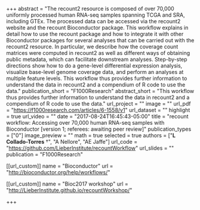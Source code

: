+++
abstract = "The recount2 resource is composed of over 70,000 uniformly processed human RNA-seq samples spanning TCGA and SRA, including GTEx. The processed data can be accessed via the recount2 website and the recount Bioconductor package. This workflow explains in detail how to use the recount package and how to integrate it with other Bioconductor packages for several analyses that can be carried out with the recount2 resource. In particular, we describe how the coverage count matrices were computed in recount2 as well as different ways of obtaining public metadata, which can facilitate downstream analyses. Step-by-step directions show how to do a gene-level differential expression analysis, visualize base-level genome coverage data, and perform an analyses at multiple feature levels. This workflow thus provides further information to understand the data in recount2 and a compendium of R code to use the data."
publication_short = "F1000Research"
abstract_short = "This workflow thus provides further information to understand the data in recount2 and a compendium of R code to use the data."
url_project = ""
image = ""
url_pdf = "https://f1000research.com/articles/6-1558/v1"
url_dataset = ""
highlight = true
url_video = ""
date = "2017-08-24T16:45:43-05:00"
title = "recount workflow: Accessing over 70,000 human RNA-seq samples with Bioconductor [version 1; referees: awaiting peer review]"
publication_types = ["0"]
image_preview = ""
math = true
selected = true
authors = ["__L Collado-Torres__ &dagger;", "A Nellore", "AE Jaffe"]
url_code = "https://github.com/LieberInstitute/recountWorkflow"
url_slides = ""
publication = "F1000Research"

[[url_custom]]
    name = "Bioconductor"
    url = "http://bioconductor.org/help/workflows/"

[[url_custom]]
    name = "Bioc2017 workshop"
    url = "http://LieberInstitute.github.io/recountWorkshop/"

+++

